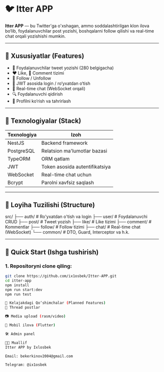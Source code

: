 # 🐦 Itter APP

**Itter APP** — bu Twitter'ga o'xshagan, ammo soddalashtirilgan klon ilova bo‘lib, foydalanuvchilar post yozishi, boshqalarni follow qilishi va real-time chat orqali yozishishi mumkin.

---

## 📌 Xususiyatlar (Features)

- 📝 Foydalanuvchilar tweet yozishi (280 belgigacha)
- ❤️ Like, 💬 Comment tizimi
- 👥 Follow / Unfollow
- 🔐 JWT asosida login / ro‘yxatdan o‘tish
- 💬 Real-time chat (WebSocket orqali)
- 🔍 Foydalanuvchi qidirish
- 📁 Profilni ko‘rish va tahrirlash

---

## 🧰 Texnologiyalar (Stack)

| Texnologiya     | Izoh                           |
|-----------------|--------------------------------|
| NestJS          | Backend framework              |
| PostgreSQL      | Relatsion ma'lumotlar bazasi   |
| TypeORM         | ORM qatlam                     |
| JWT             | Token asosida autentifikatsiya |
| WebSocket       | Real-time chat uchun           |
| Bcrypt          | Parolni xavfsiz saqlash        |

---

## 📁 Loyiha Tuzilishi (Structure)

src/
├── auth/ # Ro'yxatdan o'tish va login
├── user/ # Foydalanuvchi CRUD
├── post/ # Tweet yozish
├── like/ # Like tizimi
├── comment/ # Kommentlar
├── follow/ # Follow tizimi
├── chat/ # Real-time chat (WebSocket)
└── common/ # DTO, Guard, Interceptor va h.k.

---

## 🚀 Quick Start (Ishga tushirish)

### 1. Repositoryni clone qiling:
```bash
git clone https://github.com/ix1osbek/Itter-APP.git
cd itter-app
npm install
npm run start:dev
npm run test

🔮 Kelajakdagi Qo‘shimchalar (Planned Features)
🧵 Thread postlar

📷 Media upload (rasm/video)

📱 Mobil ilova (Flutter)

🛠 Admin panel

👨‍💻 Muallif
Itter APP by Ixlosbek 

Email: bekerkinov2004@gmail.com

Telegram: @ix1osbek